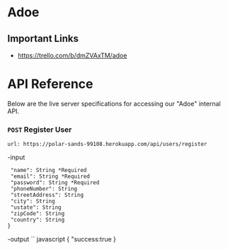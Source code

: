# Adoe

## Important Links
- https://trello.com/b/dmZVAxTM/adoe

# API Reference 

Below are the live server specifications for accessing our "Adoe" internal API. 

### `POST` Register User
`url: https://polar-sands-99108.herokuapp.com/api/users/register`

-input 
```javascript{
 "name": String *Required
 "email": String *Required
 "password": String *Required
 "phoneNumber": String
 "streetAddress": String
 "city": String
 "ustate": String
 "zipCode": String
 "country": String
}
```

-output 
`` javascript
{
"success:true
}
```
